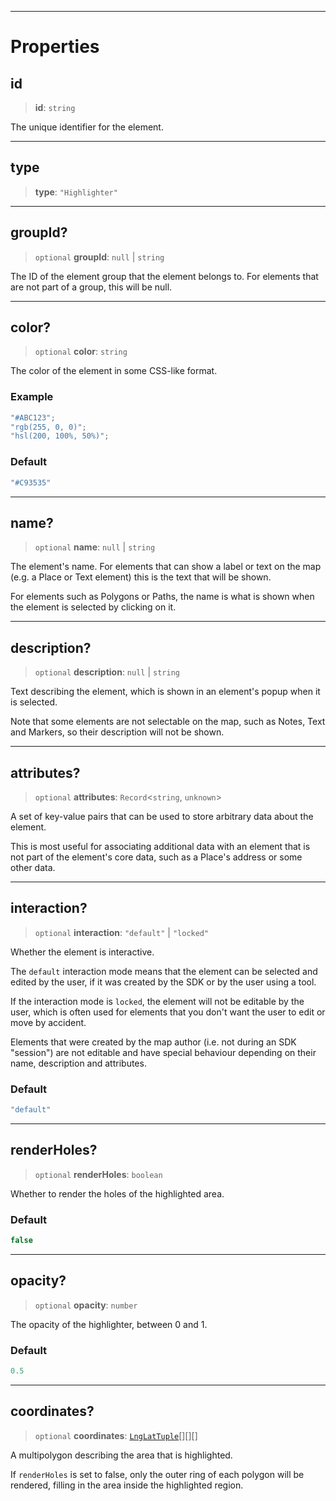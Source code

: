 ***

# Properties

## id

> **id**: `string`

The unique identifier for the element.

***

## type

> **type**: `"Highlighter"`

***

## groupId?

> `optional` **groupId**: `null` | `string`

The ID of the element group that the element belongs to.
For elements that are not part of a group, this will be null.

***

## color?

> `optional` **color**: `string`

The color of the element in some CSS-like format.

### Example

```typescript
"#ABC123";
"rgb(255, 0, 0)";
"hsl(200, 100%, 50%)";
```

### Default

```ts
"#C93535"
```

***

## name?

> `optional` **name**: `null` | `string`

The element's name. For elements that can show a label or text on
the map (e.g. a Place or Text element) this is the text that will be shown.

For elements such as Polygons or Paths, the name is what is shown when
the element is selected by clicking on it.

***

## description?

> `optional` **description**: `null` | `string`

Text describing the element, which is shown in an element's popup when it
is selected.

Note that some elements are not selectable on the map, such as Notes, Text
and Markers, so their description will not be shown.

***

## attributes?

> `optional` **attributes**: `Record`<`string`, `unknown`>

A set of key-value pairs that can be used to store arbitrary data about the element.

This is most useful for associating additional data with an element that is not
part of the element's core data, such as a Place's address or some other
data.

***

## interaction?

> `optional` **interaction**: `"default"` | `"locked"`

Whether the element is interactive.

The `default` interaction mode means that the element can be selected and edited by
the user, if it was created by the SDK or by the user using a tool.

If the interaction mode is `locked`, the element will not be editable by the user,
which is often used for elements that you don't want the user to edit or move by
accident.

Elements that were created by the map author (i.e. not during an SDK "session") are
not editable and have special behaviour depending on their name, description and
attributes.

### Default

```ts
"default"
```

***

## renderHoles?

> `optional` **renderHoles**: `boolean`

Whether to render the holes of the highlighted area.

### Default

```ts
false
```

***

## opacity?

> `optional` **opacity**: `number`

The opacity of the highlighter, between 0 and 1.

### Default

```ts
0.5
```

***

## coordinates?

> `optional` **coordinates**: [`LngLatTuple`](../Shared/LngLatTuple.md)\[]\[]\[]

A multipolygon describing the area that is highlighted.

If `renderHoles` is set to false, only the outer ring of each polygon
will be rendered, filling in the area inside the highlighted region.
